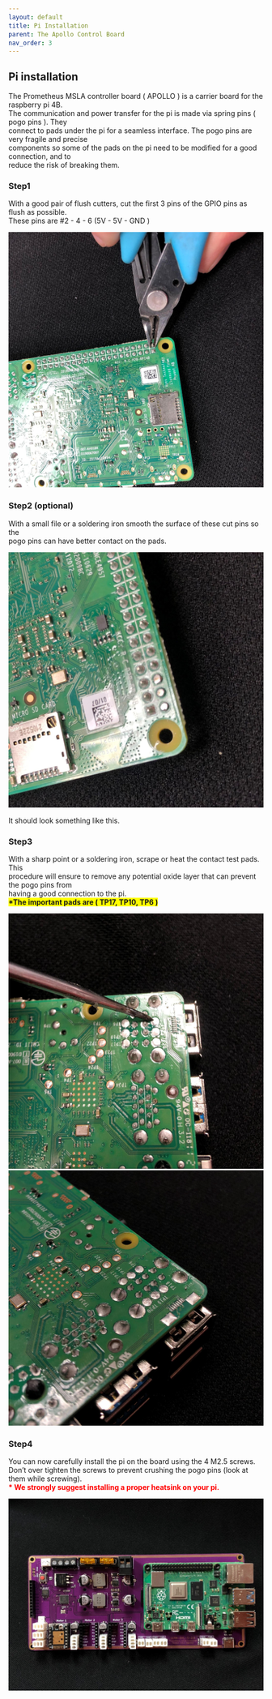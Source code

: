 ```yaml
---
layout: default
title: Pi Installation
parent: The Apollo Control Board
nav_order: 3
---
```

<h2>Pi installation</h2>
<p>The Prometheus MSLA controller board ( APOLLO ) is a carrier board for the raspberry pi 4B.<br>
The communication and power transfer for the pi is made via spring pins ( pogo pins ). They<br>
connect to pads under the pi for a seamless interface. The pogo pins are very fragile and precise<br>
components so some of the pads on the pi need to be modified for a good connection, and to<br>
reduce the risk of breaking them.</p>

<h3>Step1</h3>
<p>With a good pair of flush cutters, cut the first 3 pins of the GPIO pins as flush as possible.<br>
These pins are #2 - 4 - 6 (5V - 5V - GND )</p>

![](./images/CuttingPiPins.jpg)

<h3>Step2 (optional)</h3>
<p>With a small file or a soldering iron smooth the surface of these cut pins so the<br>
pogo pins can have better contact on the pads.</p>

![](./images/finishedPads.jpg)

<p>It should look something like this.</p>

<h3>Step3</h3>
<p>With a sharp point or a soldering iron, scrape or heat the contact test pads. This<br> 
procedure will ensure to remove any potential oxide layer that can prevent the pogo pins from<br>
having a good connection to the pi.<br>
<span style="background-color: #FFFF00" "color: black"><b>*The important pads are ( TP17, TP10, TP6 )</b></span></p>

![](./images/USBPads1.jpg)
![](./images/USBPads2.jpg)

<h3>Step4</h3>
<p>You can now carefully install the pi on the board using the 4 M2.5 screws.<br>
Don’t over tighten the screws to prevent crushing the pogo pins (look at them while screwing).<br>
<span style="color: red"><b>* We strongly suggest installing a proper heatsink on your pi.</b></span></p>

![](./images/ApolloControlBoardTopViewWithPi.jpg)

